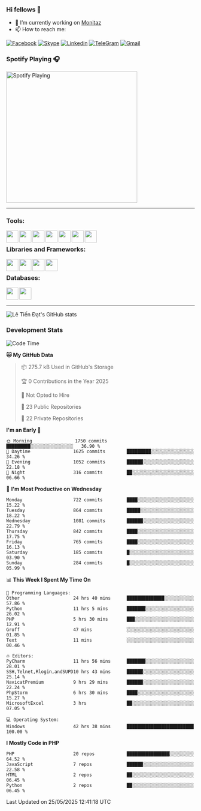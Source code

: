 ### Hi fellows 👋
- 🔭 I’m currently working on [Monitaz](https://monitaz.com/)
- 📫 How to reach me:

[![Facebook](https://img.shields.io/badge/Facebook-0000FF?logo=facebook&logoColor=white)](https://www.facebook.com/le.dat155)
[![Skype](https://img.shields.io/badge/Skype-blue?logo=skype&logoColor=white)](https://join.skype.com/invite/lr2sd8ZndbWr)
[![Linkedin](https://img.shields.io/badge/LinkedIn-0A66C2?logo=linkedin)](https://www.linkedin.com/in/ti%E1%BA%BFn-%C4%91%E1%BA%A1t-l%C3%AA-ba267a232/)
[![TeleGram](https://img.shields.io/badge/telegram-EF0EFF?logo=telegram)](https://t.me/subibi1505)
[![Gmail](https://img.shields.io/badge/Gmail-green?logo=gmail)](mailto:tiendat15599.dev@gmail.com)

### Spotify Playing 🎧
[<img src="https://tiendat-spotify.vercel.app/api/spotify" alt="Spotify Playing" width="350" />](https://open.spotify.com/user/21wi7t5t4zyugx5mgetrdo7xa)

---

### Tools:
<img align='left' height="32" width="32" src="https://upload.wikimedia.org/wikipedia/commons/thumb/c/c9/PhpStorm_Icon.svg/2048px-PhpStorm_Icon.svg.png">
<img align='left' height="32" width="32" src="https://upload.wikimedia.org/wikipedia/commons/thumb/1/1d/PyCharm_Icon.svg/1200px-PyCharm_Icon.svg.png">
<img align='left' height="32" width="32" src="https://cdn2.iconfinder.com/data/icons/pack1-baco-flurry-icons-style/512/XAMPP.png">
<img align='left' height="32" width="32" src="https://www.docker.com/wp-content/uploads/2022/03/vertical-logo-monochromatic.png">
<img align='left' height="32" width="32" src="https://www.mamp.info/images/icons/mamp-pro.png">
<img align='left' height="32" width="32" src="https://www.puttygen.com/wp-content/uploads/2019/05/Termius.png">
<img align='left' height="32" width="32" src="https://1475031.s21i.faiusr.com/4/1/ABUIABAEGAAg3dWc8AUoq7a8hAIwgAg4gAg.png">
<br>

### Libraries and Frameworks:
<img align='left' height="32" width="32" src="https://i0.wp.com/phocode.com/wp-content/uploads/2019/11/scrapyLogo.png?fit=300%2C300&ssl=1&w=640">
<img align='left' height="32" width="32" src="https://upload.wikimedia.org/wikipedia/commons/thumb/9/9a/Laravel.svg/985px-Laravel.svg.png">
<img align='left' height="32" width="32" src="https://cdn.worldvectorlogo.com/logos/codeigniter.svg">
<img align='left' height="32" width="32" src="https://upload.wikimedia.org/wikipedia/commons/thumb/e/ea/Zend-framework.svg/2560px-Zend-framework.svg.png">
<br>

### Databases:
<img align='left' height="32" width="32" src="https://download.logo.wine/logo/MySQL/MySQL-Logo.wine.png">
<img align='left' height="32" width="32" src="https://seeklogo.com/images/E/elasticsearch-logo-C75C4578EC-seeklogo.com.png">

<br>
<br>

---
![Lê Tiến Đạt's GitHub stats](https://github-readme-stats.vercel.app/api?username=tiendat15599&show_icons=true&count_private=true&theme=tokyonight)
### Development Stats


<!--START_SECTION:waka-->
![Code Time](http://img.shields.io/badge/Code%20Time-2%2C741%20hrs%205%20mins-blue)

**🐱 My GitHub Data** 

> 📦 275.7 kB Used in GitHub's Storage 
 > 
> 🏆 0 Contributions in the Year 2025
 > 
> 🚫 Not Opted to Hire
 > 
> 📜 23 Public Repositories 
 > 
> 🔑 22 Private Repositories 
 > 
**I'm an Early 🐤** 

```text
🌞 Morning                1750 commits        █████████░░░░░░░░░░░░░░░░   36.90 % 
🌆 Daytime                1625 commits        █████████░░░░░░░░░░░░░░░░   34.26 % 
🌃 Evening                1052 commits        ██████░░░░░░░░░░░░░░░░░░░   22.18 % 
🌙 Night                  316 commits         ██░░░░░░░░░░░░░░░░░░░░░░░   06.66 % 
```
📅 **I'm Most Productive on Wednesday** 

```text
Monday                   722 commits         ████░░░░░░░░░░░░░░░░░░░░░   15.22 % 
Tuesday                  864 commits         █████░░░░░░░░░░░░░░░░░░░░   18.22 % 
Wednesday                1081 commits        ██████░░░░░░░░░░░░░░░░░░░   22.79 % 
Thursday                 842 commits         ████░░░░░░░░░░░░░░░░░░░░░   17.75 % 
Friday                   765 commits         ████░░░░░░░░░░░░░░░░░░░░░   16.13 % 
Saturday                 185 commits         █░░░░░░░░░░░░░░░░░░░░░░░░   03.90 % 
Sunday                   284 commits         █░░░░░░░░░░░░░░░░░░░░░░░░   05.99 % 
```


📊 **This Week I Spent My Time On** 

```text
💬 Programming Languages: 
Other                    24 hrs 40 mins      ██████████████░░░░░░░░░░░   57.86 % 
Python                   11 hrs 5 mins       ███████░░░░░░░░░░░░░░░░░░   26.02 % 
PHP                      5 hrs 30 mins       ███░░░░░░░░░░░░░░░░░░░░░░   12.91 % 
Groff                    47 mins             ░░░░░░░░░░░░░░░░░░░░░░░░░   01.85 % 
Text                     11 mins             ░░░░░░░░░░░░░░░░░░░░░░░░░   00.46 % 

🔥 Editors: 
PyCharm                  11 hrs 56 mins      ███████░░░░░░░░░░░░░░░░░░   28.01 % 
SSH,Telnet,Rlogin,andSUPD10 hrs 43 mins      ██████░░░░░░░░░░░░░░░░░░░   25.14 % 
NavicatPremium           9 hrs 29 mins       ██████░░░░░░░░░░░░░░░░░░░   22.24 % 
PhpStorm                 6 hrs 30 mins       ████░░░░░░░░░░░░░░░░░░░░░   15.27 % 
MicrosoftExcel           3 hrs               ██░░░░░░░░░░░░░░░░░░░░░░░   07.05 % 

💻 Operating System: 
Windows                  42 hrs 38 mins      █████████████████████████   100.00 % 
```

**I Mostly Code in PHP** 

```text
PHP                      20 repos            ████████████████░░░░░░░░░   64.52 % 
JavaScript               7 repos             ██████░░░░░░░░░░░░░░░░░░░   22.58 % 
HTML                     2 repos             ██░░░░░░░░░░░░░░░░░░░░░░░   06.45 % 
Python                   2 repos             ██░░░░░░░░░░░░░░░░░░░░░░░   06.45 % 
```




 Last Updated on 25/05/2025 12:41:18 UTC
<!--END_SECTION:waka-->

